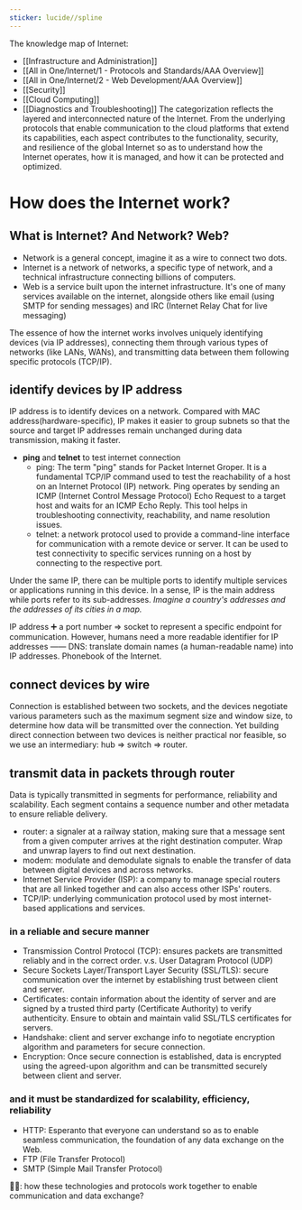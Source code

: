 ```yaml
---
sticker: lucide//spline
---
```

The knowledge map of Internet:
- [[Infrastructure and Administration]]
- [[All in One/Internet/1 - Protocols and Standards/AAA Overview]]
- [[All in One/Internet/2 - Web Development/AAA Overview]]
- [[Security]]
- [[Cloud Computing]]
- [[Diagnostics and Troubleshooting]]
The categorization reflects the layered and interconnected nature of the Internet. From the underlying protocols that enable communication to the cloud platforms that extend its capabilities, each aspect contributes to the functionality, security, and resilience of the global Internet so as to understand how the Internet operates, how it is managed, and how it can be protected and optimized.

# How does the Internet work?
## What is Internet? And Network? Web?

- Network is a general concept, imagine it as a wire to connect two dots.
- Internet is a network of networks, a specific type of network, and a technical infrastructure connecting billions of computers.
- Web is a service built upon the internet infrastructure. It's one of many services available on the internet, alongside others like email (using SMTP for sending messages) and IRC (Internet Relay Chat for live messaging)

The essence of how the internet works involves uniquely identifying devices (via IP addresses), connecting them through various types of networks (like LANs, WANs), and transmitting data between them following specific protocols (TCP/IP).

## identify devices by IP address

IP address is to identify devices on a network.
Compared with MAC address(hardware-specific), IP makes it easier to group subnets so that the source and target IP addresses remain unchanged during data transmission, making it faster.
- **ping** and **telnet** to test internet connection
	- ping: The term "ping" stands for Packet Internet Groper. It is a fundamental TCP/IP command used to test the reachability of a host on an Internet Protocol (IP) network. Ping operates by sending an ICMP (Internet Control Message Protocol) Echo Request to a target host and waits for an ICMP Echo Reply. This tool helps in troubleshooting connectivity, reachability, and name resolution issues.
	- telnet: a network protocol used to provide a command-line interface for communication with a remote device or server. It can be used to test connectivity to specific services running on a host by connecting to the respective port.

Under the same IP, there can be multiple ports to identify multiple services or applications running in this device. In a sense, IP is the main address while ports refer to its sub-addresses.
*Imagine a country's addresses and the addresses of its cities in a map.*

IP address ➕ a port number => socket to represent a specific endpoint for communication.
However, humans need a more readable identifier for IP addresses —— DNS: translate domain names (a human-readable name) into IP addresses. Phonebook of the Internet.

## connect devices by wire

Connection is established between two sockets, and the devices negotiate various parameters such as the maximum segment size and window size, to determine how data will be transmitted over the connection. Yet building direct connection between two devices is neither practical nor feasible, so we use an intermediary: hub => switch => router.

## transmit data in packets through router

Data is typically transmitted in segments for performance, reliability and scalability. Each segment contains a sequence number and other metadata to ensure reliable delivery.
- router: a signaler at a railway station, making sure that a message sent from a given computer arrives at the right destination computer. Wrap and unwrap layers to find out next destination.
- modem: modulate and demodulate signals to enable the transfer of data between digital devices and across networks.
- Internet Service Provider (ISP): a company to manage special routers that are all linked together and can also access other ISPs' routers.
- TCP/IP: underlying communication protocol used by most internet-based applications and services.

### in a reliable and secure manner

- Transmission Control Protocol (TCP): ensures packets are transmitted reliably and in the correct order. v.s. User Datagram Protocol (UDP)
- Secure Sockets Layer/Transport Layer Security (SSL/TLS): secure communication over the internet by establishing trust between client and server.
- Certificates: contain information about the identity of server and are signed by a trusted third party (Certificate Authority) to verify authenticity. Ensure to obtain and maintain valid SSL/TLS certificates for servers.
- Handshake: client and server exchange info to negotiate encryption algorithm and parameters for secure connection.
- Encryption: Once secure connection is established, data is encrypted using the agreed-upon algorithm and can be transmitted securely between client and server.

### and it must be standardized for scalability, efficiency, reliability

- HTTP: Esperanto that everyone can understand so as to enable seamless communication, the foundation of any data exchange on the Web.
- FTP (File Transfer Protocol)
- SMTP (Simple Mail Transfer Protocol)

😶‍🌫️: how these technologies and protocols work together to enable communication and data exchange? 


  








